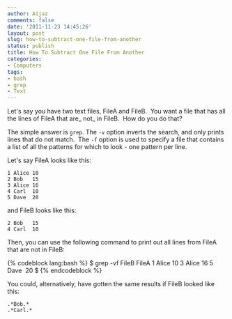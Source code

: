 ```yaml
---
author: Aijaz
comments: false
date: '2011-11-23 14:45:26'
layout: post
slug: how-to-subtract-one-file-from-another
status: publish
title: How To Subtract One File From Another
categories:
- Computers
tags:
- bash
- grep
- Text
---
```


Let's say you have two text files, FileA and FileB.  You want a file that has
all the lines of FileA that are_ not_ in FileB.  How do you do that?

The simple answer is ```grep```. The ```-v``` option inverts the search, and only prints
lines that do not match.  The ```-f``` option is used to specify a file that
contains a list of all the patterns for which to look - one pattern per line.
<!--more-->

Let's say FileA looks like this:

    
    
    1 Alice 10
    2 Bob   15
    3 Alice 16
    4 Carl  10
    5 Dave  20
    

  
and FileB looks like this:

    
    
    2 Bob   15
    4 Carl  10
    

  
Then, you can use the following command to print out all lines from FileA that
are not in FileB:

    
{% codeblock lang:bash %}
    $ grep -vf FileB FileA
    1 Alice 10
    3 Alice 16
    5 Dave  20
    $ 
{% endcodeblock %}    

  
You could, alternatively, have gotten the same results if FileB looked like
this:

    
    
    .*Bob.*
    .*Carl.*
    
